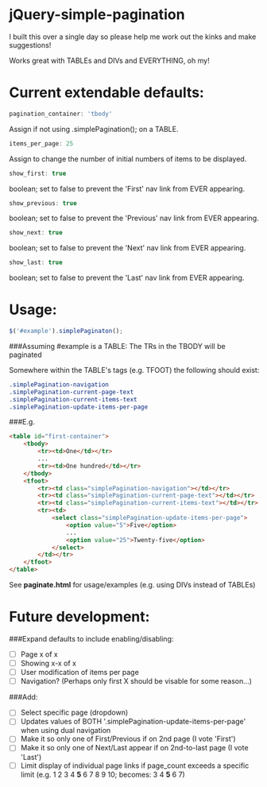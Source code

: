 jQuery-simple-pagination
========================
I built this over a single day so please help me work out the kinks and make suggestions!

Works great with TABLEs and DIVs and EVERYTHING, oh my!

Current extendable defaults:
====
```javascript
pagination_container: 'tbody'
```
Assign if not using .simplePagination(); on a TABLE.

```javascript
items_per_page: 25
```
Assign to change the number of initial numbers of items to be displayed.

```javascript
show_first: true
```
boolean; set to false to prevent the 'First' nav link from EVER appearing.

```javascript
show_previous: true
```
boolean; set to false to prevent the 'Previous' nav link from EVER appearing.

```javascript
show_next: true
```
boolean; set to false to prevent the 'Next' nav link from EVER appearing.

```javascript
show_last: true
```
boolean; set to false to prevent the 'Last' nav link from EVER appearing.

Usage:
=====
```javascript
$('#example').simplePaginaton();
```

###Assuming #example is a TABLE:
The TRs in the TBODY will be paginated

Somewhere within the TABLE's tags (e.g. TFOOT) the following should exist:
```css
.simplePagination-navigation
.simplePagination-current-page-text
.simplePagination-current-items-text
.simplePagination-update-items-per-page
```

###E.g.
```html
<table id="first-container">
	<tbody>
		<tr><td>One</td></tr>
		...
		<tr><td>One hundred</td></tr>
	</tbody>
	<tfoot>
		<tr><td class="simplePagination-navigation"></td></tr>
		<tr><td class="simplePagination-current-page-text"></td></tr>
		<tr><td class="simplePagination-current-items-text"></td></tr>
		<tr><td>
			<select class="simplePagination-update-items-per-page">
				<option value="5">Five</option>
				...
				<option value="25">Twenty-five</option>
			</select>
		</td></tr>
	</tfoot>
</table>
```

See **paginate.html** for usage/examples (e.g. using DIVs instead of TABLEs)

Future development:
=====
###Expand defaults to include enabling/disabling:
- [ ] Page x of x
- [ ] Showing x-x of x
- [ ] User modification of items per page
- [ ] Navigation? (Perhaps only first X should be visable for some reason...)

###Add:
- [ ] Select specific page (dropdown)
- [ ] Updates values of BOTH '.simplePagination-update-items-per-page' when using dual navigation
- [ ] Make it so only one of First/Previous if on 2nd page (I vote 'First')
- [ ] Make it so only one of Next/Last appear if on 2nd-to-last page (I vote 'Last')
- [ ] Limit display of individual page links if page_count exceeds a specific limit (e.g. 1 2 3 4 **5** 6 7 8 9 10; becomes: 3 4 **5** 6 7)
